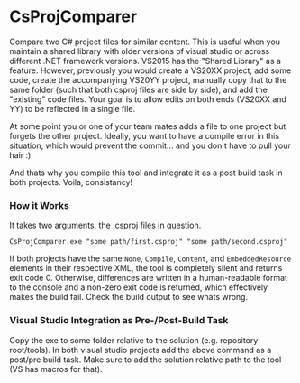 # CsProjComparer
Compare two C# project files for similar content. This is useful when you maintain a shared library with older versions of visual studio or across different .NET framework versions. VS2015 has the "Shared Library" as a feature. However, previously you would create a VS20XX project, add some code, create the accompanying VS20YY project, manually copy that to the same folder (such that both csproj files are side by side), and add the "existing" code files. Your goal is to allow edits on both ends (VS20XX and YY) to be reflected in a single file.

At some point you or one of your team mates adds a file to one project but forgets the other project. Ideally, you want to have a compile error in this situation, which would prevent the commit... and you don't have to pull your hair :)

And thats why you compile this tool and integrate it as a post build task in both projects. Voila, consistancy!

### How it Works
 It takes two arguments, the .csproj files in question.

    CsProjComparer.exe "some path/first.csproj" "some path/second.csproj"

If both projects have the same `None`, `Compile`, `Content`, and `EmbeddedResource` elements in their respective XML, the tool is completely silent and returns exit code 0. Otherwise, differences are written in a human-readable format to the console and a non-zero exit code is returned, which effectively makes the build fail. Check the build output to see whats wrong.

### Visual Studio Integration as Pre-/Post-Build Task
Copy the exe to some folder relative to the solution (e.g. repository-root/tools).
In both visual studio projects add the above command as a post/pre build task. Make sure to add the solution relative path to the tool (VS has macros for that).
